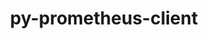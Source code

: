 ---
title: "py-prometheus-client"
layout: cache
categories: [package, develop]
meta: {"versions": ["0.17.0"], "compilers": ["gcc@=11.1.0", "gcc@=11.4.0", "gcc@=9.4.0", "oneapi@=2024.0.0"], "oss": ["ubuntu20.04", "ubuntu22.04"], "platforms": ["linux"], "targets": ["neoverse_v1", "neoverse_v2", "ppc64le", "x86_64_v3"], "stacks": ["data-vis-sdk", "e4s", "e4s-neoverse-v2", "e4s-neoverse_v1", "e4s-oneapi", "e4s-power", "root"], "num_specs": 42, "num_specs_by_stack": {"root": 42, "e4s-power": 5, "data-vis-sdk": 10, "e4s-neoverse_v1": 6, "e4s-neoverse-v2": 6, "e4s": 10, "e4s-oneapi": 5}}
spec_details: [{"hash": "fvbkcrhtfr72jhptxxswp4zccrzdqywq", "compiler": "gcc@=9.4.0", "versions": ["0.17.0"], "os": "ubuntu20.04", "platform": "linux", "target": "ppc64le", "variants": ["build_system=python_pip", "~twisted"], "stacks": ["root", "e4s-power"], "size": "-", "tarball": "https://binaries.spack.io/develop/build_cache/linux-ubuntu20.04-ppc64le/gcc-9.4.0/py-prometheus-client-0.17.0/linux-ubuntu20.04-ppc64le-gcc-9.4.0-py-prometheus-client-0.17.0-fvbkcrhtfr72jhptxxswp4zccrzdqywq.spack"}, {"hash": "2vxwzwgptmy7vpyy4apte65rhn3o3ssi", "compiler": "gcc@=9.4.0", "versions": ["0.17.0"], "os": "ubuntu20.04", "platform": "linux", "target": "ppc64le", "variants": ["build_system=python_pip", "~twisted"], "stacks": ["root", "e4s-power"], "size": "-", "tarball": "https://binaries.spack.io/develop/build_cache/linux-ubuntu20.04-ppc64le/gcc-9.4.0/py-prometheus-client-0.17.0/linux-ubuntu20.04-ppc64le-gcc-9.4.0-py-prometheus-client-0.17.0-2vxwzwgptmy7vpyy4apte65rhn3o3ssi.spack"}, {"hash": "xepoe2a2kb3qnsu6ij6cc4vkbnjkluj3", "compiler": "gcc@=9.4.0", "versions": ["0.17.0"], "os": "ubuntu20.04", "platform": "linux", "target": "ppc64le", "variants": ["build_system=python_pip", "~twisted"], "stacks": ["root", "e4s-power"], "size": "-", "tarball": "https://binaries.spack.io/develop/build_cache/linux-ubuntu20.04-ppc64le/gcc-9.4.0/py-prometheus-client-0.17.0/linux-ubuntu20.04-ppc64le-gcc-9.4.0-py-prometheus-client-0.17.0-xepoe2a2kb3qnsu6ij6cc4vkbnjkluj3.spack"}, {"hash": "3ghgsstmj5dxzlvvfebg3sm2lyyttq2u", "compiler": "gcc@=9.4.0", "versions": ["0.17.0"], "os": "ubuntu20.04", "platform": "linux", "target": "ppc64le", "variants": ["build_system=python_pip", "~twisted"], "stacks": ["root", "e4s-power"], "size": "-", "tarball": "https://binaries.spack.io/develop/build_cache/linux-ubuntu20.04-ppc64le/gcc-9.4.0/py-prometheus-client-0.17.0/linux-ubuntu20.04-ppc64le-gcc-9.4.0-py-prometheus-client-0.17.0-3ghgsstmj5dxzlvvfebg3sm2lyyttq2u.spack"}, {"hash": "65k3zbcydgkmxcoaekwt6u7r3kyptcdb", "compiler": "gcc@=9.4.0", "versions": ["0.17.0"], "os": "ubuntu20.04", "platform": "linux", "target": "ppc64le", "variants": ["build_system=python_pip", "~twisted"], "stacks": ["root", "e4s-power"], "size": "-", "tarball": "https://binaries.spack.io/develop/build_cache/linux-ubuntu20.04-ppc64le/gcc-9.4.0/py-prometheus-client-0.17.0/linux-ubuntu20.04-ppc64le-gcc-9.4.0-py-prometheus-client-0.17.0-65k3zbcydgkmxcoaekwt6u7r3kyptcdb.spack"}, {"hash": "aq6hfieatvfeu6e7htywaky2pmooxg4e", "compiler": "gcc@=11.1.0", "versions": ["0.17.0"], "os": "ubuntu20.04", "platform": "linux", "target": "x86_64_v3", "variants": ["build_system=python_pip", "~twisted"], "stacks": ["data-vis-sdk", "root"], "size": "-", "tarball": "https://binaries.spack.io/develop/build_cache/linux-ubuntu20.04-x86_64_v3/gcc-11.1.0/py-prometheus-client-0.17.0/linux-ubuntu20.04-x86_64_v3-gcc-11.1.0-py-prometheus-client-0.17.0-aq6hfieatvfeu6e7htywaky2pmooxg4e.spack"}, {"hash": "5xwjtdxbrk2ytmm3g76dliyc2dun3qst", "compiler": "gcc@=11.1.0", "versions": ["0.17.0"], "os": "ubuntu20.04", "platform": "linux", "target": "x86_64_v3", "variants": ["build_system=python_pip", "~twisted"], "stacks": ["data-vis-sdk", "root"], "size": "-", "tarball": "https://binaries.spack.io/develop/build_cache/linux-ubuntu20.04-x86_64_v3/gcc-11.1.0/py-prometheus-client-0.17.0/linux-ubuntu20.04-x86_64_v3-gcc-11.1.0-py-prometheus-client-0.17.0-5xwjtdxbrk2ytmm3g76dliyc2dun3qst.spack"}, {"hash": "t4g5xv43puwj4rucetgvhc54u265fhw2", "compiler": "gcc@=11.1.0", "versions": ["0.17.0"], "os": "ubuntu20.04", "platform": "linux", "target": "x86_64_v3", "variants": ["build_system=python_pip", "~twisted"], "stacks": ["data-vis-sdk", "root"], "size": "-", "tarball": "https://binaries.spack.io/develop/build_cache/linux-ubuntu20.04-x86_64_v3/gcc-11.1.0/py-prometheus-client-0.17.0/linux-ubuntu20.04-x86_64_v3-gcc-11.1.0-py-prometheus-client-0.17.0-t4g5xv43puwj4rucetgvhc54u265fhw2.spack"}, {"hash": "ymduutxn6xix2rkrdtx7uuf45by3vncr", "compiler": "gcc@=11.1.0", "versions": ["0.17.0"], "os": "ubuntu20.04", "platform": "linux", "target": "x86_64_v3", "variants": ["build_system=python_pip", "~twisted"], "stacks": ["data-vis-sdk", "root"], "size": "-", "tarball": "https://binaries.spack.io/develop/build_cache/linux-ubuntu20.04-x86_64_v3/gcc-11.1.0/py-prometheus-client-0.17.0/linux-ubuntu20.04-x86_64_v3-gcc-11.1.0-py-prometheus-client-0.17.0-ymduutxn6xix2rkrdtx7uuf45by3vncr.spack"}, {"hash": "jcrsirgi7z4pcxzp4jd6ta7uvkjt4ihg", "compiler": "gcc@=11.1.0", "versions": ["0.17.0"], "os": "ubuntu20.04", "platform": "linux", "target": "x86_64_v3", "variants": ["build_system=python_pip", "~twisted"], "stacks": ["data-vis-sdk", "root"], "size": "-", "tarball": "https://binaries.spack.io/develop/build_cache/linux-ubuntu20.04-x86_64_v3/gcc-11.1.0/py-prometheus-client-0.17.0/linux-ubuntu20.04-x86_64_v3-gcc-11.1.0-py-prometheus-client-0.17.0-jcrsirgi7z4pcxzp4jd6ta7uvkjt4ihg.spack"}, {"hash": "hkqtct5brwtvhj3nc3mqfx3lbkk5ky62", "compiler": "gcc@=11.1.0", "versions": ["0.17.0"], "os": "ubuntu20.04", "platform": "linux", "target": "x86_64_v3", "variants": ["build_system=python_pip", "~twisted"], "stacks": ["data-vis-sdk", "root"], "size": "-", "tarball": "https://binaries.spack.io/develop/build_cache/linux-ubuntu20.04-x86_64_v3/gcc-11.1.0/py-prometheus-client-0.17.0/linux-ubuntu20.04-x86_64_v3-gcc-11.1.0-py-prometheus-client-0.17.0-hkqtct5brwtvhj3nc3mqfx3lbkk5ky62.spack"}, {"hash": "t2pi2kj7gtidlhh5dtlpjni6mkadivpf", "compiler": "gcc@=11.1.0", "versions": ["0.17.0"], "os": "ubuntu20.04", "platform": "linux", "target": "x86_64_v3", "variants": ["build_system=python_pip", "~twisted"], "stacks": ["data-vis-sdk", "root"], "size": "-", "tarball": "https://binaries.spack.io/develop/build_cache/linux-ubuntu20.04-x86_64_v3/gcc-11.1.0/py-prometheus-client-0.17.0/linux-ubuntu20.04-x86_64_v3-gcc-11.1.0-py-prometheus-client-0.17.0-t2pi2kj7gtidlhh5dtlpjni6mkadivpf.spack"}, {"hash": "j4blloyej4fb2mcecgu3xriazcjlcvvp", "compiler": "gcc@=11.1.0", "versions": ["0.17.0"], "os": "ubuntu20.04", "platform": "linux", "target": "x86_64_v3", "variants": ["build_system=python_pip", "~twisted"], "stacks": ["data-vis-sdk", "root"], "size": "-", "tarball": "https://binaries.spack.io/develop/build_cache/linux-ubuntu20.04-x86_64_v3/gcc-11.1.0/py-prometheus-client-0.17.0/linux-ubuntu20.04-x86_64_v3-gcc-11.1.0-py-prometheus-client-0.17.0-j4blloyej4fb2mcecgu3xriazcjlcvvp.spack"}, {"hash": "moma4npyl723wg6c2xszrbt2pxe4tmfd", "compiler": "gcc@=11.1.0", "versions": ["0.17.0"], "os": "ubuntu20.04", "platform": "linux", "target": "x86_64_v3", "variants": ["build_system=python_pip", "~twisted"], "stacks": ["data-vis-sdk", "root"], "size": "-", "tarball": "https://binaries.spack.io/develop/build_cache/linux-ubuntu20.04-x86_64_v3/gcc-11.1.0/py-prometheus-client-0.17.0/linux-ubuntu20.04-x86_64_v3-gcc-11.1.0-py-prometheus-client-0.17.0-moma4npyl723wg6c2xszrbt2pxe4tmfd.spack"}, {"hash": "fvykyjntjforyklopzdigox6tyljzjxv", "compiler": "gcc@=11.1.0", "versions": ["0.17.0"], "os": "ubuntu20.04", "platform": "linux", "target": "x86_64_v3", "variants": ["build_system=python_pip", "~twisted"], "stacks": ["data-vis-sdk", "root"], "size": "-", "tarball": "https://binaries.spack.io/develop/build_cache/linux-ubuntu20.04-x86_64_v3/gcc-11.1.0/py-prometheus-client-0.17.0/linux-ubuntu20.04-x86_64_v3-gcc-11.1.0-py-prometheus-client-0.17.0-fvykyjntjforyklopzdigox6tyljzjxv.spack"}, {"hash": "osetrmavdtq7ltwvgl6fzjhvu4dw26tq", "compiler": "gcc@=11.4.0", "versions": ["0.17.0"], "os": "ubuntu22.04", "platform": "linux", "target": "neoverse_v1", "variants": ["build_system=python_pip", "~twisted"], "stacks": ["root", "e4s-neoverse_v1"], "size": "-", "tarball": "https://binaries.spack.io/develop/build_cache/linux-ubuntu22.04-neoverse_v1/gcc-11.4.0/py-prometheus-client-0.17.0/linux-ubuntu22.04-neoverse_v1-gcc-11.4.0-py-prometheus-client-0.17.0-osetrmavdtq7ltwvgl6fzjhvu4dw26tq.spack"}, {"hash": "yt4wf3oh6yecxoel3bp3aq62l5nfabmh", "compiler": "gcc@=11.4.0", "versions": ["0.17.0"], "os": "ubuntu22.04", "platform": "linux", "target": "neoverse_v1", "variants": ["build_system=python_pip", "~twisted"], "stacks": ["root", "e4s-neoverse_v1"], "size": "-", "tarball": "https://binaries.spack.io/develop/build_cache/linux-ubuntu22.04-neoverse_v1/gcc-11.4.0/py-prometheus-client-0.17.0/linux-ubuntu22.04-neoverse_v1-gcc-11.4.0-py-prometheus-client-0.17.0-yt4wf3oh6yecxoel3bp3aq62l5nfabmh.spack"}, {"hash": "t6g5oteloqqiozs4jb7t7hncgexetzw7", "compiler": "gcc@=11.4.0", "versions": ["0.17.0"], "os": "ubuntu22.04", "platform": "linux", "target": "neoverse_v1", "variants": ["build_system=python_pip", "~twisted"], "stacks": ["root", "e4s-neoverse_v1"], "size": "-", "tarball": "https://binaries.spack.io/develop/build_cache/linux-ubuntu22.04-neoverse_v1/gcc-11.4.0/py-prometheus-client-0.17.0/linux-ubuntu22.04-neoverse_v1-gcc-11.4.0-py-prometheus-client-0.17.0-t6g5oteloqqiozs4jb7t7hncgexetzw7.spack"}, {"hash": "rgauiopa4tzo2g7ma4c4w3wssb27c2li", "compiler": "gcc@=11.4.0", "versions": ["0.17.0"], "os": "ubuntu22.04", "platform": "linux", "target": "neoverse_v1", "variants": ["build_system=python_pip", "~twisted"], "stacks": ["root", "e4s-neoverse_v1"], "size": "-", "tarball": "https://binaries.spack.io/develop/build_cache/linux-ubuntu22.04-neoverse_v1/gcc-11.4.0/py-prometheus-client-0.17.0/linux-ubuntu22.04-neoverse_v1-gcc-11.4.0-py-prometheus-client-0.17.0-rgauiopa4tzo2g7ma4c4w3wssb27c2li.spack"}, {"hash": "xpyxupqcrtb6wrl2go3gbpd4hvsvocdq", "compiler": "gcc@=11.4.0", "versions": ["0.17.0"], "os": "ubuntu22.04", "platform": "linux", "target": "neoverse_v1", "variants": ["build_system=python_pip", "~twisted"], "stacks": ["root", "e4s-neoverse_v1"], "size": "-", "tarball": "https://binaries.spack.io/develop/build_cache/linux-ubuntu22.04-neoverse_v1/gcc-11.4.0/py-prometheus-client-0.17.0/linux-ubuntu22.04-neoverse_v1-gcc-11.4.0-py-prometheus-client-0.17.0-xpyxupqcrtb6wrl2go3gbpd4hvsvocdq.spack"}, {"hash": "tueyjfpvogsf2fhaf5ni3uvo5rozj3iz", "compiler": "gcc@=11.4.0", "versions": ["0.17.0"], "os": "ubuntu22.04", "platform": "linux", "target": "neoverse_v1", "variants": ["build_system=python_pip", "~twisted"], "stacks": ["root", "e4s-neoverse_v1"], "size": "-", "tarball": "https://binaries.spack.io/develop/build_cache/linux-ubuntu22.04-neoverse_v1/gcc-11.4.0/py-prometheus-client-0.17.0/linux-ubuntu22.04-neoverse_v1-gcc-11.4.0-py-prometheus-client-0.17.0-tueyjfpvogsf2fhaf5ni3uvo5rozj3iz.spack"}, {"hash": "tjcb2zvnkclfa7c5msosjiroffdopmfe", "compiler": "gcc@=11.4.0", "versions": ["0.17.0"], "os": "ubuntu22.04", "platform": "linux", "target": "neoverse_v2", "variants": ["build_system=python_pip", "~twisted"], "stacks": ["root", "e4s-neoverse-v2"], "size": "-", "tarball": "https://binaries.spack.io/develop/build_cache/linux-ubuntu22.04-neoverse_v2/gcc-11.4.0/py-prometheus-client-0.17.0/linux-ubuntu22.04-neoverse_v2-gcc-11.4.0-py-prometheus-client-0.17.0-tjcb2zvnkclfa7c5msosjiroffdopmfe.spack"}, {"hash": "yw7lon6fho246uaudvyjtarnede6z2jr", "compiler": "gcc@=11.4.0", "versions": ["0.17.0"], "os": "ubuntu22.04", "platform": "linux", "target": "neoverse_v2", "variants": ["build_system=python_pip", "~twisted"], "stacks": ["root", "e4s-neoverse-v2"], "size": "-", "tarball": "https://binaries.spack.io/develop/build_cache/linux-ubuntu22.04-neoverse_v2/gcc-11.4.0/py-prometheus-client-0.17.0/linux-ubuntu22.04-neoverse_v2-gcc-11.4.0-py-prometheus-client-0.17.0-yw7lon6fho246uaudvyjtarnede6z2jr.spack"}, {"hash": "gf4mtlbjhblmcezj27ocuh6t2a7nt3bb", "compiler": "gcc@=11.4.0", "versions": ["0.17.0"], "os": "ubuntu22.04", "platform": "linux", "target": "neoverse_v2", "variants": ["build_system=python_pip", "~twisted"], "stacks": ["root", "e4s-neoverse-v2"], "size": "-", "tarball": "https://binaries.spack.io/develop/build_cache/linux-ubuntu22.04-neoverse_v2/gcc-11.4.0/py-prometheus-client-0.17.0/linux-ubuntu22.04-neoverse_v2-gcc-11.4.0-py-prometheus-client-0.17.0-gf4mtlbjhblmcezj27ocuh6t2a7nt3bb.spack"}, {"hash": "fak6quige4whmjvocunqsxevxku3iowf", "compiler": "gcc@=11.4.0", "versions": ["0.17.0"], "os": "ubuntu22.04", "platform": "linux", "target": "neoverse_v2", "variants": ["build_system=python_pip", "~twisted"], "stacks": ["root", "e4s-neoverse-v2"], "size": "-", "tarball": "https://binaries.spack.io/develop/build_cache/linux-ubuntu22.04-neoverse_v2/gcc-11.4.0/py-prometheus-client-0.17.0/linux-ubuntu22.04-neoverse_v2-gcc-11.4.0-py-prometheus-client-0.17.0-fak6quige4whmjvocunqsxevxku3iowf.spack"}, {"hash": "ewdjb3bjs5j34j4kyplvdzofivgz2h2a", "compiler": "gcc@=11.4.0", "versions": ["0.17.0"], "os": "ubuntu22.04", "platform": "linux", "target": "neoverse_v2", "variants": ["build_system=python_pip", "~twisted"], "stacks": ["root", "e4s-neoverse-v2"], "size": "-", "tarball": "https://binaries.spack.io/develop/build_cache/linux-ubuntu22.04-neoverse_v2/gcc-11.4.0/py-prometheus-client-0.17.0/linux-ubuntu22.04-neoverse_v2-gcc-11.4.0-py-prometheus-client-0.17.0-ewdjb3bjs5j34j4kyplvdzofivgz2h2a.spack"}, {"hash": "td2umgpmqidts7n6vb5tyzyxrclcwurc", "compiler": "gcc@=11.4.0", "versions": ["0.17.0"], "os": "ubuntu22.04", "platform": "linux", "target": "neoverse_v2", "variants": ["build_system=python_pip", "~twisted"], "stacks": ["root", "e4s-neoverse-v2"], "size": "-", "tarball": "https://binaries.spack.io/develop/build_cache/linux-ubuntu22.04-neoverse_v2/gcc-11.4.0/py-prometheus-client-0.17.0/linux-ubuntu22.04-neoverse_v2-gcc-11.4.0-py-prometheus-client-0.17.0-td2umgpmqidts7n6vb5tyzyxrclcwurc.spack"}, {"hash": "nuw267w3zne5v6ocj432i2ktakyhf3cb", "compiler": "gcc@=11.4.0", "versions": ["0.17.0"], "os": "ubuntu22.04", "platform": "linux", "target": "x86_64_v3", "variants": ["build_system=python_pip", "~twisted"], "stacks": ["root", "e4s"], "size": "-", "tarball": "https://binaries.spack.io/develop/build_cache/linux-ubuntu22.04-x86_64_v3/gcc-11.4.0/py-prometheus-client-0.17.0/linux-ubuntu22.04-x86_64_v3-gcc-11.4.0-py-prometheus-client-0.17.0-nuw267w3zne5v6ocj432i2ktakyhf3cb.spack"}, {"hash": "6fy4aefdn256poxczcnmefkquwnmrwxh", "compiler": "gcc@=11.4.0", "versions": ["0.17.0"], "os": "ubuntu22.04", "platform": "linux", "target": "x86_64_v3", "variants": ["build_system=python_pip", "~twisted"], "stacks": ["root", "e4s"], "size": "-", "tarball": "https://binaries.spack.io/develop/build_cache/linux-ubuntu22.04-x86_64_v3/gcc-11.4.0/py-prometheus-client-0.17.0/linux-ubuntu22.04-x86_64_v3-gcc-11.4.0-py-prometheus-client-0.17.0-6fy4aefdn256poxczcnmefkquwnmrwxh.spack"}, {"hash": "vlgcaefs3thvhdksigsc332icks67nig", "compiler": "gcc@=11.4.0", "versions": ["0.17.0"], "os": "ubuntu22.04", "platform": "linux", "target": "x86_64_v3", "variants": ["build_system=python_pip", "~twisted"], "stacks": ["root", "e4s"], "size": "-", "tarball": "https://binaries.spack.io/develop/build_cache/linux-ubuntu22.04-x86_64_v3/gcc-11.4.0/py-prometheus-client-0.17.0/linux-ubuntu22.04-x86_64_v3-gcc-11.4.0-py-prometheus-client-0.17.0-vlgcaefs3thvhdksigsc332icks67nig.spack"}, {"hash": "lwantluonsd4dttdpqlqkh6dhfcu5tfe", "compiler": "gcc@=11.4.0", "versions": ["0.17.0"], "os": "ubuntu22.04", "platform": "linux", "target": "x86_64_v3", "variants": ["build_system=python_pip", "~twisted"], "stacks": ["root", "e4s"], "size": "-", "tarball": "https://binaries.spack.io/develop/build_cache/linux-ubuntu22.04-x86_64_v3/gcc-11.4.0/py-prometheus-client-0.17.0/linux-ubuntu22.04-x86_64_v3-gcc-11.4.0-py-prometheus-client-0.17.0-lwantluonsd4dttdpqlqkh6dhfcu5tfe.spack"}, {"hash": "k4xe6lumren3x7hvgubmgu5se6pycl6z", "compiler": "gcc@=11.4.0", "versions": ["0.17.0"], "os": "ubuntu22.04", "platform": "linux", "target": "x86_64_v3", "variants": ["build_system=python_pip", "~twisted"], "stacks": ["root", "e4s"], "size": "-", "tarball": "https://binaries.spack.io/develop/build_cache/linux-ubuntu22.04-x86_64_v3/gcc-11.4.0/py-prometheus-client-0.17.0/linux-ubuntu22.04-x86_64_v3-gcc-11.4.0-py-prometheus-client-0.17.0-k4xe6lumren3x7hvgubmgu5se6pycl6z.spack"}, {"hash": "a43ngbztfha7l4m777qiveqgicbjakcw", "compiler": "gcc@=11.4.0", "versions": ["0.17.0"], "os": "ubuntu22.04", "platform": "linux", "target": "x86_64_v3", "variants": ["build_system=python_pip", "~twisted"], "stacks": ["root", "e4s"], "size": "-", "tarball": "https://binaries.spack.io/develop/build_cache/linux-ubuntu22.04-x86_64_v3/gcc-11.4.0/py-prometheus-client-0.17.0/linux-ubuntu22.04-x86_64_v3-gcc-11.4.0-py-prometheus-client-0.17.0-a43ngbztfha7l4m777qiveqgicbjakcw.spack"}, {"hash": "kwhdyvbgzn353ms3ii2odkszirdqepvb", "compiler": "gcc@=11.4.0", "versions": ["0.17.0"], "os": "ubuntu22.04", "platform": "linux", "target": "x86_64_v3", "variants": ["build_system=python_pip", "~twisted"], "stacks": ["root", "e4s"], "size": "-", "tarball": "https://binaries.spack.io/develop/build_cache/linux-ubuntu22.04-x86_64_v3/gcc-11.4.0/py-prometheus-client-0.17.0/linux-ubuntu22.04-x86_64_v3-gcc-11.4.0-py-prometheus-client-0.17.0-kwhdyvbgzn353ms3ii2odkszirdqepvb.spack"}, {"hash": "xhxjzeixsmepwaqqmvu5ok6dgoe5vpvf", "compiler": "gcc@=11.4.0", "versions": ["0.17.0"], "os": "ubuntu22.04", "platform": "linux", "target": "x86_64_v3", "variants": ["build_system=python_pip", "~twisted"], "stacks": ["root", "e4s"], "size": "-", "tarball": "https://binaries.spack.io/develop/build_cache/linux-ubuntu22.04-x86_64_v3/gcc-11.4.0/py-prometheus-client-0.17.0/linux-ubuntu22.04-x86_64_v3-gcc-11.4.0-py-prometheus-client-0.17.0-xhxjzeixsmepwaqqmvu5ok6dgoe5vpvf.spack"}, {"hash": "3gidt46feokhkvnhr6j5fi7ufl3k7vzp", "compiler": "gcc@=11.4.0", "versions": ["0.17.0"], "os": "ubuntu22.04", "platform": "linux", "target": "x86_64_v3", "variants": ["build_system=python_pip", "~twisted"], "stacks": ["root", "e4s"], "size": "-", "tarball": "https://binaries.spack.io/develop/build_cache/linux-ubuntu22.04-x86_64_v3/gcc-11.4.0/py-prometheus-client-0.17.0/linux-ubuntu22.04-x86_64_v3-gcc-11.4.0-py-prometheus-client-0.17.0-3gidt46feokhkvnhr6j5fi7ufl3k7vzp.spack"}, {"hash": "4ykmdvwhezwoyy6otmbnef6ozsmy6665", "compiler": "gcc@=11.4.0", "versions": ["0.17.0"], "os": "ubuntu22.04", "platform": "linux", "target": "x86_64_v3", "variants": ["build_system=python_pip", "~twisted"], "stacks": ["root", "e4s"], "size": "-", "tarball": "https://binaries.spack.io/develop/build_cache/linux-ubuntu22.04-x86_64_v3/gcc-11.4.0/py-prometheus-client-0.17.0/linux-ubuntu22.04-x86_64_v3-gcc-11.4.0-py-prometheus-client-0.17.0-4ykmdvwhezwoyy6otmbnef6ozsmy6665.spack"}, {"hash": "zx2tzkb7eq3asafhnkvxjskti247bmjj", "compiler": "oneapi@=2024.0.0", "versions": ["0.17.0"], "os": "ubuntu22.04", "platform": "linux", "target": "x86_64_v3", "variants": ["build_system=python_pip", "~twisted"], "stacks": ["e4s-oneapi", "root"], "size": "-", "tarball": "https://binaries.spack.io/develop/build_cache/linux-ubuntu22.04-x86_64_v3/oneapi-2024.0.0/py-prometheus-client-0.17.0/linux-ubuntu22.04-x86_64_v3-oneapi-2024.0.0-py-prometheus-client-0.17.0-zx2tzkb7eq3asafhnkvxjskti247bmjj.spack"}, {"hash": "bo4g2ofg6wz4blt2nc7o43d3jey36u33", "compiler": "oneapi@=2024.0.0", "versions": ["0.17.0"], "os": "ubuntu22.04", "platform": "linux", "target": "x86_64_v3", "variants": ["build_system=python_pip", "~twisted"], "stacks": ["e4s-oneapi", "root"], "size": "-", "tarball": "https://binaries.spack.io/develop/build_cache/linux-ubuntu22.04-x86_64_v3/oneapi-2024.0.0/py-prometheus-client-0.17.0/linux-ubuntu22.04-x86_64_v3-oneapi-2024.0.0-py-prometheus-client-0.17.0-bo4g2ofg6wz4blt2nc7o43d3jey36u33.spack"}, {"hash": "teqwa5srwqqwkmwgllvomae7umzspkpb", "compiler": "oneapi@=2024.0.0", "versions": ["0.17.0"], "os": "ubuntu22.04", "platform": "linux", "target": "x86_64_v3", "variants": ["build_system=python_pip", "~twisted"], "stacks": ["e4s-oneapi", "root"], "size": "-", "tarball": "https://binaries.spack.io/develop/build_cache/linux-ubuntu22.04-x86_64_v3/oneapi-2024.0.0/py-prometheus-client-0.17.0/linux-ubuntu22.04-x86_64_v3-oneapi-2024.0.0-py-prometheus-client-0.17.0-teqwa5srwqqwkmwgllvomae7umzspkpb.spack"}, {"hash": "wukcre3vnq4g3jmjvnuh5okjhwdz5hqp", "compiler": "oneapi@=2024.0.0", "versions": ["0.17.0"], "os": "ubuntu22.04", "platform": "linux", "target": "x86_64_v3", "variants": ["build_system=python_pip", "~twisted"], "stacks": ["e4s-oneapi", "root"], "size": "-", "tarball": "https://binaries.spack.io/develop/build_cache/linux-ubuntu22.04-x86_64_v3/oneapi-2024.0.0/py-prometheus-client-0.17.0/linux-ubuntu22.04-x86_64_v3-oneapi-2024.0.0-py-prometheus-client-0.17.0-wukcre3vnq4g3jmjvnuh5okjhwdz5hqp.spack"}, {"hash": "quodkvoruzqfzbukghko5bgcdu46kfab", "compiler": "oneapi@=2024.0.0", "versions": ["0.17.0"], "os": "ubuntu22.04", "platform": "linux", "target": "x86_64_v3", "variants": ["build_system=python_pip", "~twisted"], "stacks": ["e4s-oneapi", "root"], "size": "-", "tarball": "https://binaries.spack.io/develop/build_cache/linux-ubuntu22.04-x86_64_v3/oneapi-2024.0.0/py-prometheus-client-0.17.0/linux-ubuntu22.04-x86_64_v3-oneapi-2024.0.0-py-prometheus-client-0.17.0-quodkvoruzqfzbukghko5bgcdu46kfab.spack"}]
---